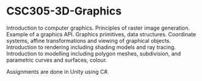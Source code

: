 # CSC305-3D-Graphics

Introduction to computer graphics. Principles of raster image generation. Example of a graphics API. Graphics primitives, data structures. Coordinate systems, affine transformations and viewing of graphical objects. Introduction to rendering including shading models and ray tracing. Introduction to modelling including polygon meshes, subdivision, and parametric curves and surfaces, colour.

Assignments are done in Unity using C#.
